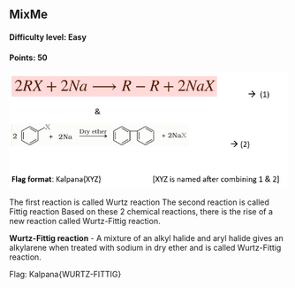 ## MixMe
#### Difficulty level: Easy
#### Points: 50

![Wurtz-Fittig](MixMe.png)

The first reaction is called Wurtz reaction
The second reaction is called Fittig reaction
Based on these 2 chemical reactions, there is the rise of a new reaction called Wurtz-Fittig reaction.

**Wurtz-Fittig reaction** - A mixture of an alkyl halide and aryl halide gives an alkylarene when treated with sodium in dry ether and is called Wurtz-Fittig reaction.

Flag: Kalpana{WURTZ-FITTIG}
